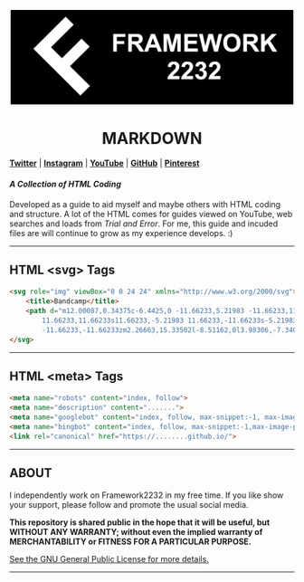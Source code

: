 <p align="center">
    <img src="https://github.com/framework2232/framework2232.github.io/blob/master/images/Framework2232_Banner_BlackWhite_45deg.png" alt="Framework2232 Logo" width="500"/>
</p>
<h1 align=center>MARKDOWN</h1>


[__Twitter__][Twitter]
| [__Instagram__][Instagram]
| [__YouTube__][YouTube]
| [__GitHub__][GitHub]
| [__Pinterest__][Pinterest]


#### _A Collection of HTML Coding_

Developed as a guide to aid myself and maybe others with HTML coding and structure. A lot of the HTML comes for guides viewed on YouTube, web searches and loads from _Trial and Error_. For me, this guide and incuded files are will continue to grow as my experience develops. :)

---
## HTML \<svg> Tags
```HTML
<svg role="img" viewBox="0 0 24 24" xmlns="http://www.w3.org/2000/svg">
    <title>Bandcamp</title>
    <path d="m12.00087,0.34375c-6.4425,0 -11.66233,5.21983 -11.66233,11.66233s5.21983,11.66233 
        11.66233,11.66233s11.66233,-5.21983 11.66233,-11.66233s-5.21983,-11.66233 
        -11.66233,-11.66233zm2.26663,15.33502l-8.51162,0l3.98306,-7.34068l8.51162,0l-3.98306,7.34068z" />
</svg>
```

---
## HTML \<meta> Tags
```HTML
<meta name="robots" content="index, follow">
<meta name="description" content=".......">
<meta name="googlebot" content="index, follow, max-snippet:-1, max-image-preview:large, max-video-preview:-1">
<meta name="bingbot" content="index, follow, max-snippet:-1,max-image-preview:large, max-video-preview:-1">
<link rel="canonical" href="https://........github.io/">
```


---
## ABOUT

I independently work on Framework2232 in my free time. If you like show your support, please follow and promote the usual social media.

__This repository is shared public in the hope that it will be useful, but WITHOUT ANY WARRANTY; without even the implied warranty of MERCHANTABILITY or FITNESS FOR A PARTICULAR PURPOSE.__

[See the GNU General Public License for more details.](http://www.gnu.org/licenses/)

---


[Twitter]: https://github.com/framework2232/Python "Twitter - Framework2232"
[Instagram]: https://github.com/framework2232/HTML "Instagram - Framework2232"
[YouTube]: https://github.com/framework2232/CSS "YouTube - Framework2232"
[GitHub]: https://github.com/framework2232/Markdown "GitHub - Framework2232"
[Pinterest]: https://github.com/framework2232/Markdown "Pinterest - Framework2232"
